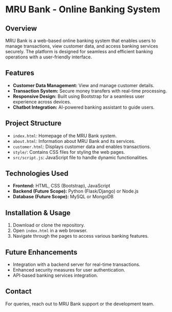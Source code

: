 # MRU Bank - Online Banking System

## Overview
MRU Bank is a web-based online banking system that enables users to manage transactions, view customer data, and access banking services securely. The platform is designed for seamless and efficient banking operations with a user-friendly interface.

## Features
- **Customer Data Management:** View and manage customer details.
- **Transaction System:** Secure money transfers with real-time processing.
- **Responsive Design:** Built using Bootstrap for a seamless user experience across devices.
- **Chatbot Integration:** AI-powered banking assistant to guide users.

## Project Structure
- `index.html`: Homepage of the MRU Bank system.
- `about.html`: Information about MRU Bank and its services.
- `customer.html`: Displays customer data and enables transactions.
- `style/`: Contains CSS files for styling the web pages.
- `src/script.js`: JavaScript file to handle dynamic functionalities.

## Technologies Used
- **Frontend:** HTML, CSS (Bootstrap), JavaScript
- **Backend (Future Scope):** Python (Flask/Django) or Node.js
- **Database (Future Scope):** MySQL or MongoDB

## Installation & Usage
1. Download or clone the repository.
2. Open `index.html` in a web browser.
3. Navigate through the pages to access various banking features.

## Future Enhancements
- Integration with a backend server for real-time transactions.
- Enhanced security measures for user authentication.
- API-based banking services integration.

## Contact
For queries, reach out to MRU Bank support or the development team.

